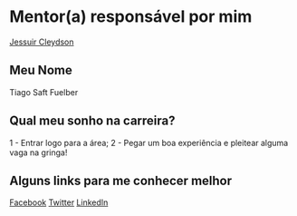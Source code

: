 # Mentor(a) responsável por mim

[Jessuir Cleydson](/profiles/mentors/profiles/jessuir_cleydson.md)

## Meu Nome

Tiago Saft Fuelber

## Qual meu sonho na carreira?

1 - Entrar logo para a área;
2 - Pegar um boa experiência e pleitear alguma vaga na gringa!

## Alguns links para me conhecer melhor

[Facebook](https://www.facebook.com/tiago.fuelber)
[Twitter](https://twitter.com/TiagoSaft)
[LinkedIn](https://br.linkedin.com/in/tiagofuelber)
